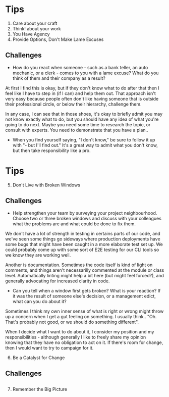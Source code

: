 # Tips

1. Care about your craft
2. Think! about your work
3. You Have Agency
4. Provide Options, Don't Make Lame Excuses

## Challenges

- How do you react when someone - such as a bank teller, an auto mechanic, or a clerk - comes to you with a lame excuse? What do you think of them and their company as a result?

At first I find this is okay, but if they don't know what to do after that then I feel like I have to step in (if I can) and help them out. That approach isn't very easy because people often don't like having someone that is outside their professional circle, or below their hierarchy, challenge them.

In any case, I can see that in those shoes, it's okay to briefly admit you may not know exactly what to do, but you should have any idea of what you're going to do next. Maybe you need some time to research the topic, or consult with experts. You need to demonstrate that you have a plan..

- When you find yourself saying, "I don't know," be sure to follow it up with "- but I'll find out." It's a great way to admit what you don't know, but then take responsibility like a pro.

# Tips

5. Don't Live with Broken Windows

## Challenges

- Help strengthen your team by surveying your project neighbourhood. Choose two or three broken windows and discuss with your colleagues what the problems are and what could be done to fix them.

We don't have a lot of strength in testing in certains parts of our code, and we've seen some things go sideways where production deployments have some bugs that might have been caught in a more elaborate test set up. We could probably come up with some sort of E2E testing for our CLI tools so we know they are working well.

Another is documentation. Sometimes the code itself is kind of light on comments, and things aren't necessarilly commented at the module or class level. Automatically linting might help a bit here (but might feel forced?), and generally advocating for increased clarity in code.

- Can you tell when a window first gets broken? What is your reaction? If it was the result of someone else's decision, or a management edict, what can you do about it?

Sometimes I think my own inner sense of what is right or wrong might throw up a concern when I get a gut feeling on something. I usually think.. "Oh. That's probably not good, or we should do something different".

When I decide what I want to do about it, I consider my position and my responsibilities - although generally I like to freely share my opinion knowing that they have no obligation to act on it. If there's room for change, then I would want to try to campaign for it.

6. Be a Catalyst for Change

## Challenges

## <!-- TODO -->

7. Remember the Big Picture
